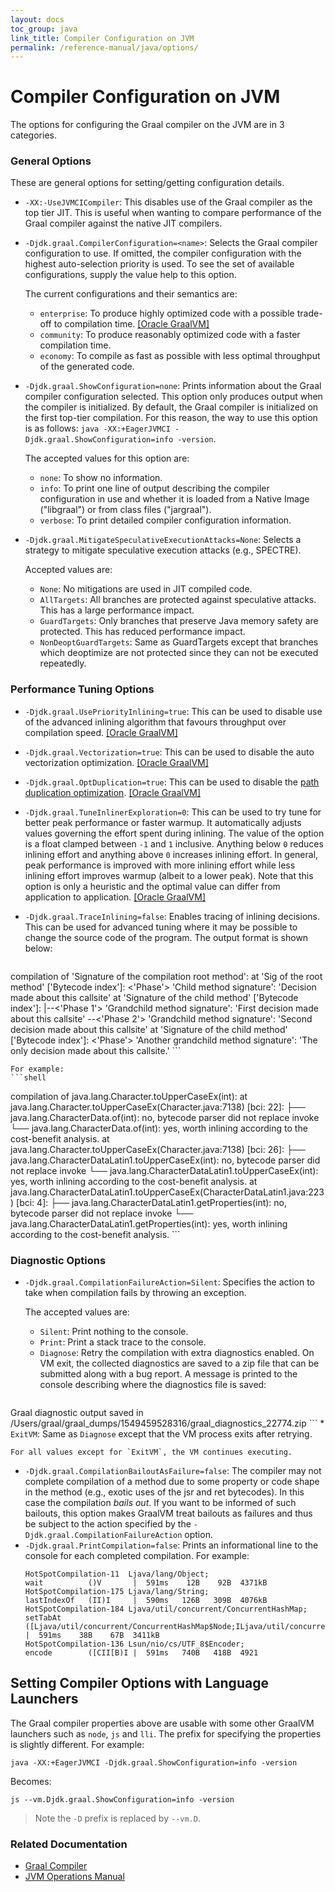 ```yaml
---
layout: docs
toc_group: java
link_title: Compiler Configuration on JVM
permalink: /reference-manual/java/options/
---
```


# Compiler Configuration on JVM

The options for configuring the Graal compiler on the JVM are in 3 categories.

### General Options

These are general options for setting/getting configuration details.

* `-XX:-UseJVMCICompiler`: This disables use of the Graal compiler as the top tier JIT.
This is useful when wanting to compare performance of the Graal compiler against the native JIT compilers.
* `-Djdk.graal.CompilerConfiguration=<name>`: Selects the Graal compiler configuration to use. If omitted, the compiler
configuration with the highest auto-selection priority is used. To see the set
of available configurations, supply the value help to this option.

    The current configurations and their semantics are:
    * `enterprise`: To produce highly optimized code with a possible trade-off to compilation time. <a href="https://www.oracle.com/downloads/graalvm-downloads.html" class="enterprise">[Oracle GraalVM]</a>
    * `community`: To produce reasonably optimized code with a faster compilation time.
    * `economy`: To compile as fast as possible with less optimal throughput of the generated code.

* `-Djdk.graal.ShowConfiguration=none`: Prints information about the Graal compiler configuration selected.
    This option only produces output when the compiler is initialized. By default, the Graal compiler is
    initialized on the first top-tier compilation. For this reason, the way to use this option
    is as follows: `java -XX:+EagerJVMCI -Djdk.graal.ShowConfiguration=info -version`.

    The accepted values for this option are:
    * `none`: To show no information.
    * `info`: To print one line of output describing the compiler configuration in use
       and whether it is loaded from a Native Image ("libgraal") or from class files ("jargraal").
    * `verbose`: To print detailed compiler configuration information.

* `-Djdk.graal.MitigateSpeculativeExecutionAttacks=None`: Selects a strategy to mitigate speculative
    execution attacks (e.g., SPECTRE).

    Accepted values are:
    * `None`: No mitigations are used in JIT compiled code.
    * `AllTargets`: All branches are protected against speculative attacks. This has a large
      performance impact.
    * `GuardTargets`: Only branches that preserve Java memory safety are protected. This has
      reduced performance impact.
    * `NonDeoptGuardTargets`: Same as GuardTargets except that branches which deoptimize are
      not protected since they can not be executed repeatedly.

### Performance Tuning Options

* `-Djdk.graal.UsePriorityInlining=true`: This can be used to disable use of the advanced inlining
algorithm that favours throughput over compilation speed. <a href="https://www.oracle.com/downloads/graalvm-downloads.html" class="enterprise">[Oracle GraalVM]</a>
* `-Djdk.graal.Vectorization=true`: This can be used to disable the auto vectorization optimization.
<a href="https://www.oracle.com/downloads/graalvm-downloads.html" class="enterprise">[Oracle GraalVM]</a>
* `-Djdk.graal.OptDuplication=true`: This can be used to disable the [path duplication optimization](http://ssw.jku.at/General/Staff/Leopoldseder/DBDS_CGO18_Preprint.pdf). <a href="https://www.oracle.com/downloads/graalvm-downloads.html" class="enterprise">[Oracle GraalVM]</a>
* `-Djdk.graal.TuneInlinerExploration=0`: This can be used to try tune for better peak performance or faster warmup.
It automatically adjusts values governing the effort spent during inlining. The value of the option is
a float clamped between `-1` and `1` inclusive. Anything below
`0` reduces inlining effort and anything above `0` increases
inlining effort. In general, peak performance is improved with more inlining effort
while less inlining effort improves warmup (albeit to a lower peak). Note that this
option is only a heuristic and the optimal value can differ from application to application. <a href="https://www.oracle.com/downloads/graalvm-downloads.html" class="enterprise">[Oracle GraalVM]</a>
* `-Djdk.graal.TraceInlining=false`: Enables tracing of inlining decisions. This can be used
    for advanced tuning where it may be possible to change the source code of the program.
    The output format is shown below:

    ```shell
compilation of 'Signature of the compilation root method':
  at 'Sig of the root method' ['Bytecode index']: <'Phase'> 'Child method signature': 'Decision made about this callsite'
    at 'Signature of the child method' ['Bytecode index']:
       |--<'Phase 1'> 'Grandchild method signature': 'First decision made about this callsite'
       \--<'Phase 2'> 'Grandchild method signature': 'Second decision made about this callsite'
    at 'Signature of the child method' ['Bytecode index']: <'Phase'> 'Another grandchild method signature': 'The only decision made about this callsite.'
    ```

    For example:
    ```shell
compilation of java.lang.Character.toUpperCaseEx(int):
  at java.lang.Character.toUpperCaseEx(Character.java:7138) [bci: 22]:
     ├──<GraphBuilderPhase> java.lang.CharacterData.of(int): no, bytecode parser did not replace invoke
     └──<PriorityInliningPhase> java.lang.CharacterData.of(int): yes, worth inlining according to the cost-benefit analysis.
  at java.lang.Character.toUpperCaseEx(Character.java:7138) [bci: 26]:
     ├──<GraphBuilderPhase> java.lang.CharacterDataLatin1.toUpperCaseEx(int): no, bytecode parser did not replace invoke
     └──<PriorityInliningPhase> java.lang.CharacterDataLatin1.toUpperCaseEx(int): yes, worth inlining according to the cost-benefit analysis.
    at java.lang.CharacterDataLatin1.toUpperCaseEx(CharacterDataLatin1.java:223) [bci: 4]:
       ├──<GraphBuilderPhase> java.lang.CharacterDataLatin1.getProperties(int): no, bytecode parser did not replace invoke
       └──<PriorityInliningPhase> java.lang.CharacterDataLatin1.getProperties(int): yes, worth inlining according to the cost-benefit analysis.
     ```

### Diagnostic Options

* `-Djdk.graal.CompilationFailureAction=Silent`: Specifies the action to take when compilation fails by
    throwing an exception.

    The accepted values are:
    * `Silent`: Print nothing to the console.
    * `Print`: Print a stack trace to the console.
    * `Diagnose`: Retry the compilation with extra diagnostics enabled. On VM exit, the collected
       diagnostics are saved to a zip file that can be submitted along with a bug report. A message
       is printed to the console describing where the diagnostics file is saved:
        ```shell
Graal diagnostic output saved in /Users/graal/graal_dumps/1549459528316/graal_diagnostics_22774.zip
        ```
    * `ExitVM`: Same as `Diagnose` except that the VM process exits after retrying.

    For all values except for `ExitVM`, the VM continues executing.
* `-Djdk.graal.CompilationBailoutAsFailure=false`: The compiler may not complete compilation of a method due
 to some property or code shape in the method (e.g., exotic uses of the jsr and ret bytecodes). In this
 case the compilation _bails out_. If you want to be informed of such bailouts, this option makes GraalVM
 treat bailouts as failures and thus be subject to the action specified by the
 `-Djdk.graal.CompilationFailureAction` option.
* `-Djdk.graal.PrintCompilation=false`: Prints an informational line to the console for each completed compilation.
  For example:
  ```shell
  HotSpotCompilation-11  Ljava/lang/Object;                            wait          ()V       |  591ms    12B    92B  4371kB
  HotSpotCompilation-175 Ljava/lang/String;                            lastIndexOf   (II)I     |  590ms   126B   309B  4076kB
  HotSpotCompilation-184 Ljava/util/concurrent/ConcurrentHashMap;      setTabAt      ([Ljava/util/concurrent/ConcurrentHashMap$Node;ILjava/util/concurrent/ConcurrentHashMap$Node;)V  |  591ms    38B    67B  3411kB
  HotSpotCompilation-136 Lsun/nio/cs/UTF_8$Encoder;                    encode        ([CII[B)I |  591ms   740B   418B  4921
  ```

## Setting Compiler Options with Language Launchers

The Graal compiler properties above are usable with some other GraalVM launchers such as `node`, `js` and `lli`. 
The prefix for specifying the properties is slightly different.
For example:
```shell
java -XX:+EagerJVMCI -Djdk.graal.ShowConfiguration=info -version
```

Becomes:
```shell
js --vm.Djdk.graal.ShowConfiguration=info -version
```

> Note the `-D` prefix is replaced by `--vm.D`.

### Related Documentation

- [Graal Compiler](compiler.md)
- [JVM Operations Manual](Operations.md)